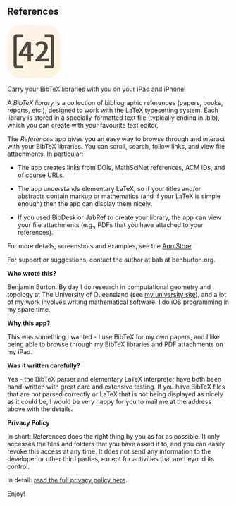 ## References

<img src="references-120.png" width=120 height=120 alt="References App Icon">

Carry your BibTeX libraries with you on your iPad and iPhone!

A _BibTeX library_ is a collection of bibliographic references (papers, books,
reports, etc.), designed to work with the LaTeX typesetting system. Each
library is stored in a specially-formatted text file (typically ending in
.bib), which you can create with your favourite text editor.

The _References_ app gives you an easy way to browse through and interact with
your BibTeX libraries. You can scroll, search, follow links, and view file
attachments. In particular:

- The app creates links from DOIs, MathSciNet references, ACM IDs, and of
  course URLs.

- The app understands elementary LaTeX, so if your titles and/or abstracts
  contain markup or mathematics (and if your LaTeX is simple enough) then the
  app can display them nicely.

- If you used BibDesk or JabRef to create your library, the app can view your
  file attachments (e.g., PDFs that you have attached to your references).

For more details, screenshots and examples, see the
[App Store](https://apps.apple.com/us/app/references/id1481843213).

For support or suggestions, contact the author at bab at benburton.org.

**Who wrote this?**

Benjamin Burton.  By day I do research in computational geometry and topology
at The University of Queensland (see
[my university site](http://www.maths.uq.edu.au/~bab/)),
and a lot of my work involves writing mathematical software.  I do iOS
programming in my spare time.

**Why this app?**

This was something I wanted - I use BibTeX for my own papers, and I like being
able to browse through my BibTeX libraries and PDF attachments on my iPad.

**Was it written carefully?**

Yes - the BibTeX parser and elementary LaTeX interpreter have both been
hand-written with great care and extensive testing. If you have BibTeX files
that are not parsed correctly or LaTeX that is not being displayed as nicely
as it could be, I would be very happy for you to mail me at the address above
with the details.

**Privacy Policy**

In short: References does the right thing by you as far as possible. It only
accesses the files and folders that you have asked it to, and you can easily
revoke this access at any time. It does not send any information to the
developer or other third parties, except for activities that are beyond its
control.

In detail: [read the full privacy policy here](privacy.md).

Enjoy!
